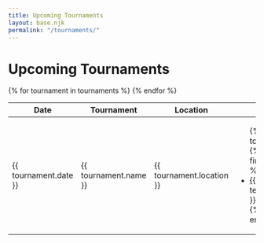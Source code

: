 ```yaml
---
title: Upcoming Tournaments
layout: base.njk
permalink: "/tournaments/"
---
```


# Upcoming Tournaments

<table>
  <thead>
    <tr>
      <th>Date</th>
      <th>Tournament</th>
      <th>Location</th>
      <th>Matchups</th>
    </tr>
  </thead>
  <tbody>
    {% for tournament in tournaments %}
    <tr>
      <td>{{ tournament.date }}</td>
      <td>{{ tournament.name }}</td>
      <td>{{ tournament.location }}</td>
      <td>
        <ul>
          {% for teamEntry in tournament.teams %}
          {% set team = teams | findById(teamEntry.id) %}
          {% if team %}
          <li>
            <a href="/teams/{{ team.id }}/">{{ team.name }}</a> vs. {{ teamEntry.opponent }}
          </li>
          {% endif %}
          {% endfor %}
        </ul>
      </td>
    </tr>
    {% endfor %}
  </tbody>
</table>
